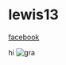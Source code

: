 # lewis13
[facebook](https://facebook.com)

hi
![gra](https://github.com/user-attachments/assets/26e00531-7390-41ae-b034-5b6ce085dd86)
